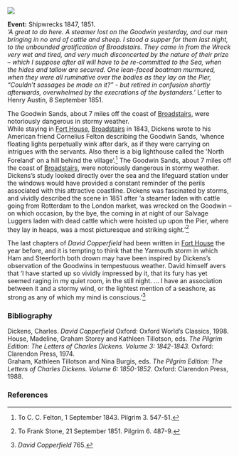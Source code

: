<a href="https://dev.visual-essays.app"><img src="https://dev-visual-essays.netlify.app/images/ve-button.png"></a>
<param ve-config title="Goodwin Sands" author="Professor Carolyn Oulton" layout="vtl" banner="images/banners/19c.jpg">

<param ve-entity eid="Q1494482" aliases="Goodwin Sands">

**Event:** Shipwrecks 1847, 1851.   
_‘A great to do here. A steamer lost on the Goodwin yesterday, and our men bringing in no end of cattle and sheep. I stood a supper for them last night, to the unbounded gratification of Broadstairs. They came in from the Wreck very wet and tired, and very much disconcerted by the nature of their prize – which I suppose after all will have to be re-committed to the Sea, when the hides and tallow are secured. One lean-faced boatman murmured, when they were all ruminative over the bodies as they lay on the Pier, “Couldn’t sassages be made on it?” -  but retired in confusion shortly afterwards, overwhelmed by the execrations of the bystanders.’_ Letter to Henry Austin, 8 September 1851.
<param ve-image url="/dickens/images/the-wreck-on-the-goodwin-sands.jpg" label="The Wreck on the Goodwin Sands" attribution="George. Cruikshank (the original illustrator of _Oliver Twist_.)"> 

The Goodwin Sands, about 7 miles off the coast of [Broadstairs](broadstairs-19th-century), were notoriously dangerous in stormy weather.   
While staying in [Fort House](dickens-fort-house), [Broadstairs](broadstairs) in 1843, Dickens wrote to his American friend Cornelius Felton describing the Goodwin Sands, ‘whence floating lights perpetually wink after dark, as if they were carrying on intrigues with the servants. Also there is a big lighthouse called the 'North Foreland' on a hill behind the village’.[^ref1] The Goodwin Sands, about 7 miles off the coast of [Broadstairs](broadstairs-19th-century), were notoriously dangerous in stormy weather. Dickens’s study looked directly over the sea and the lifeguard station under the windows would have provided a constant reminder of the perils associated with this attractive coastline. Dickens was fascinated by storms, and vividly described the scene in 1851 after ‘a steamer laden with cattle going from Rotterdam to the London market, was wrecked on the Goodwin – on which occasion, by the bye, the coming in at night of our Salvage Luggers laden with dead cattle which were hoisted up upon the Pier, where they lay in heaps, was a most picturesque and striking sight.’[^ref2]

The last chapters of _David Copperfield_ had been written in [Fort House](dickens-fort-house)  the year before, and it is tempting to think that the Yarmouth storm in which Ham and Steerforth both drown may have been inspired by Dickens’s observation of the Goodwins in tempestuous weather. David himself avers that ‘I have started up so vividly impressed by it, that its fury has yet seemed raging in my quiet room, in the still night. … I have an association between it and a stormy wind, or the lightest mention of a seashore, as strong as any of which my mind is conscious.’[^ref3]

### Bibliography

Dickens, Charles. _David Copperfield_ Oxford: Oxford World’s Classics, 1998.    
House, Madeline, Graham Storey and Kathleen Tillotson, eds. _The Pilgrim Edition: The Letters of Charles Dickens. Volume 3: 1842-1843_. Oxford: Clarendon Press, 1974.   
Graham, Kathleen Tillotson and Nina Burgis, eds. _The Pilgrim Edition: The Letters of Charles Dickens. Volume 6: 1850-1852_. Oxford: Clarendon Press, 1988.   

### References

[^ref1]: To C. C. Felton, 1 September 1843. Pilgrim 3. 547-51.   
[^ref2]: To Frank Stone, 21 September 1851. Pilgrim 6. 487-9.   
[^ref3]: _David Copperfield_ 765.   
